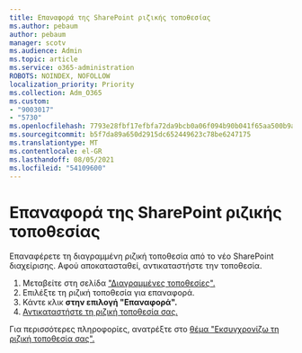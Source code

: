 ```yaml
---
title: Επαναφορά της SharePoint ριζικής τοποθεσίας
ms.author: pebaum
author: pebaum
manager: scotv
ms.audience: Admin
ms.topic: article
ms.service: o365-administration
ROBOTS: NOINDEX, NOFOLLOW
localization_priority: Priority
ms.collection: Adm_O365
ms.custom:
- "9003017"
- "5730"
ms.openlocfilehash: 7793e28fbf17efbfa72da9bcb0a06f094b90b041f65aa500b9ab85010c234a02
ms.sourcegitcommit: b5f7da89a650d2915dc652449623c78be6247175
ms.translationtype: MT
ms.contentlocale: el-GR
ms.lasthandoff: 08/05/2021
ms.locfileid: "54109600"
---
```

# <a name="restore-the-sharepoint-root-site"></a>Επαναφορά της SharePoint ριζικής τοποθεσίας

Επαναφέρετε τη διαγραμμένη ριζική τοποθεσία από το νέο SharePoint διαχείρισης. Αφού αποκατασταθεί, αντικαταστήστε την τοποθεσία.

1. Μεταβείτε στη σελίδα ["Διαγραμμένες τοποθεσίες".](https://admin.microsoft.com/sharepoint?page=recycleBin&modern=true) 
2. Επιλέξτε τη ριζική τοποθεσία για επαναφορά.
3. Κάντε κλικ **στην επιλογή "Επαναφορά".**
4. [Αντικαταστήστε τη ριζική τοποθεσία σας.](https://docs.microsoft.com/sharepoint/troubleshoot/sites/url-that-resides-under-root-site-collection-is-broken)

Για περισσότερες πληροφορίες, ανατρέξτε στο [θέμα "Εκσυγχρονίζω τη ριζική τοποθεσία σας".](https://docs.microsoft.com/sharepoint/modern-root-site)
